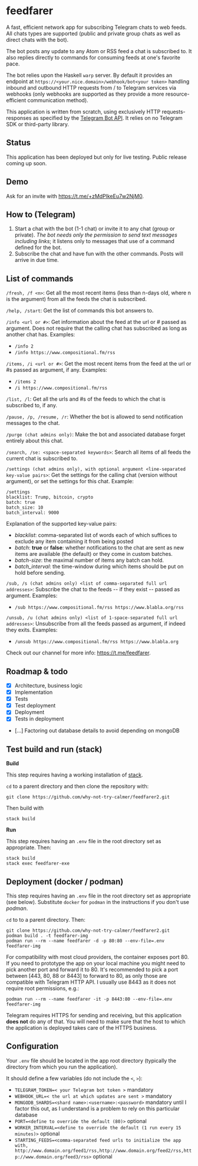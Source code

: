 # feedfarer
A fast, efficient network app for subscribing Telegram chats to web feeds. All chats types are supported (public and private group chats as well as direct chats with the bot).

The bot posts any update to any Atom or RSS feed a chat is subscribed to. It also replies directly to commands for consuming feeds at one's favorite pace.

The bot relies upon the Haskell `warp` server. By default it provides an endpoint at `https://<your.nice.domain>/webhook/bot<your token>` handling inbound and outbound HTTP requests from / to Telegram services via webhooks (only webhooks are supported as they provide a more resource-efficient communication method). 

This application is written from scratch, using exclusively HTTP requests-responses as specified by the [Telegram Bot API](https://core.telegram.org/bots/api). It relies on no Telegram SDK or third-party library.

## Status
This application has been deployed but only for live testing. Public release coming up soon.

## Demo
Ask for an invite with https://t.me/+zMdPlkeEu7w2NjM0.

## How to (Telegram)
1. Start a chat with the bot (1-1 chat) or invite it to any chat (group or private). _The bot needs only the permission to send text messages including links_; it listens only to messages that use of a command defined for the bot.
2. Subscribe the chat and have fun with the other commands. Posts will arrive in due time.

## List of commands
`/fresh, /f <n>`: Get all the most recent items (less than n-days old, where n is the argument) from all the feeds the chat is subscribed.

`/help, /start`:  Get the list of commands this bot answers to.

`/info <url or #>`: Get information about the feed at the url or # passed as argument. Does not require that the calling chat has subscribed as long as another chat has. Examples:

- `/info 2`
- `/info https://www.compositional.fm/rss`

`/items, /i <url or #>`: Get the most recent items from the feed at the url or #s passed as argument, if any. Examples:

- `/items 2`
- `/i https://www.compositional.fm/rss`

`/list, /l`: Get all the urls and #s of the feeds to which the chat is subscribed to, if any.

`/pause, /p, /resume, /r`: Whether the bot is allowed to send notification messages to the chat.

`/purge (chat admins only)`: Make the bot and associated database forget entirely about this chat.

`/search, /se: <space-separated keywords>`: Search all items of all feeds the current chat is subscribed to.

`/settings (chat admins only), with optional argument <line-separated key-value pairs>`: Get the settings for the calling chat (version without argument), or set the settings for this chat. Example:

```
/settings
blacklist: Trump, bitcoin, crypto
batch: true
batch_size: 10
batch_interval: 9000
```

Explanation of the supported key-value pairs:
- _blacklist_: comma-separated list of words each of which suffices to exclude any item containing it from being posted
- _batch_: **true** or **false**: whether notifications to the chat are sent as new items are available (the default) or they come in custom batches.
- _batch-size_: the maximal number of items any batch can hold.
- _batch_interval_: the time-window during which items should be put on hold before sending. 

`/sub, /s (chat admins only) <list of comma-separated full url addresses>`: Subscribe the chat to the feeds -- if they exist -- passed as argument. Examples:
- `/sub https://www.compositional.fm/rss https://www.blabla.org/rss`


`/unsub, /u (chat admins only) <list of 1-space-separated full url addresses>`: Unsubscribe from all the feeds passed as argument, if indeed they exits. Examples:
- `/unsub https://www.compositional.fm/rss https://www.blabla.org`

Check out our channel for more info: https://t.me/feedfarer.

## Roadmap & todo
- [x] Architecture, business logic
- [x] Implementation
- [x] Tests
- [x] Test deployment
- [x] Deployment
- [x] Tests in deployment
- [...] Factoring out database details to avoid depending on mongoDB

## Test build and run (stack)

__Build__

This step requires having a working installation of [stack](https://docs.haskellstack.org/).

`cd` to a parent directory and then clone the repository with:
```
git clone https://github.com/why-not-try-calmer/feedfarer2.git
```
Then build with
```
stack build
```
__Run__

This step requires having an `.env` file in the root directory set as appropriate. Then:
```
stack build
stack exec feedfarer-exe
```

## Deployment (docker / podman)
This step requires having an `.env` file in the root directory set as appropriate (see below). Substitute `docker` for `podman` in the instructions if you don't use _podman_.

`cd` to to a parent directory. Then:
```
git clone https://github.com/why-not-try-calmer/feedfarer2.git
podman build . -t feedfarer-img
podman run --rm --name feedfarer -d -p 80:80 --env-file=.env feedfarer-img
```

For compatibility with most cloud providers, the container exposes port 80. If you need to prototype the app on your local machine you might need to pick another port and forward it to 80. It's recommended to pick a port between [443, 80, 88 or 8443] to forward to 80, as only those are compatible with Telegram HTTP API. I usually use 8443 as it does not require root permissions, e.g.:

```
podman run --rm --name feedfarer -it -p 8443:80 --env-file=.env feedfarer-img
```

Telegram requires HTTPS for sending and receiving, but this application __does not__ do any of that. You will need to make sure that the host to which the application is deployed takes care of the HTTPS business.

## Configuration
Your `.env` file should be located in the app root directory (typically the directory from which you run the application).

It should define a few variables (do not include the `<`, `>`):

- `TELEGRAM_TOKEN=< your Telegram bot token >` mandatory
- `WEBHOOK_URL=< the url at which updates are sent >` mandatory
- `MONGODB_SHARDS=<shard name>:<username>:<password>` mandatory until I factor this out, as I understand is a problem to rely on this particular database
- `PORT=<define to override the default (80)>` optional
- `WORKER_INTERVAL=<define to override the default (1 run every 15 minutes)>` optional
- `STARTING_FEEDS=<comma-separated feed urls to initialize the app with, http://www.domain.org/feed1/rss,http://www.domain.org/feed2/rss,http://www.domain.org/feed3/rss>` optional
